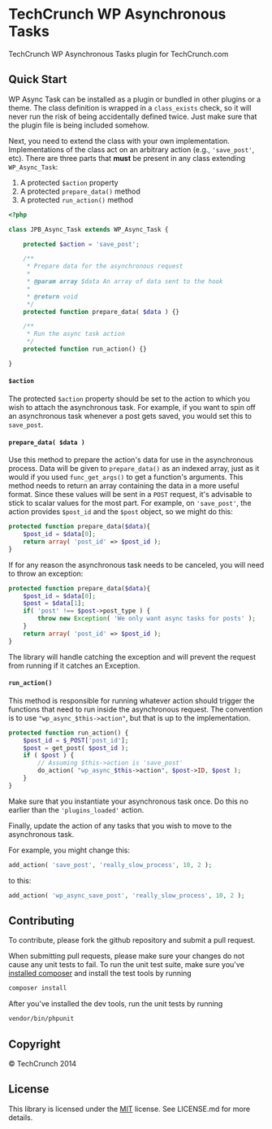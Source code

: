 # TechCrunch WP Asynchronous Tasks

TechCrunch WP Asynchronous Tasks plugin for TechCrunch.com

## Quick Start

WP Async Task can be installed as a plugin or bundled in other plugins or a theme. The class definition is wrapped in a `class_exists` check, so it will never run the risk of being accidentally defined twice. Just make sure that the plugin file is being included somehow.

Next, you need to extend the class with your own implementation. Implementations of the class act on an arbitrary action (e.g., `'save_post'`, etc). There are three parts that **must** be present in any class extending `WP_Async_Task`:

1. A protected `$action` property
2. A protected `prepare_data()` method
3. A protected `run_action()` method

```php
<?php

class JPB_Async_Task extends WP_Async_Task {

	protected $action = 'save_post';

	/**
	 * Prepare data for the asynchronous request
	 *
     * @param array $data An array of data sent to the hook
	 *
     * @return void
     */
	protected function prepare_data( $data ) {}

	/**
	 * Run the async task action
	 */
	protected function run_action() {}

}
```

#### `$action`

The protected `$action` property should be set to the action to which you wish to attach the asynchronous task. For example, if you want to spin off an asynchronous task whenever a post gets saved, you would set this to `save_post`.

#### `prepare_data( $data )`

Use this method to prepare the action's data for use in the asynchronous process. Data will be given to `prepare_data()` as an indexed array, just as it would if you used `func_get_args()` to get a function's arguments. This method needs to return an array containing the data in a more useful format. Since these values will be sent in a `POST` request, it's advisable to stick to scalar values for the most part. For example, on `'save_post'`, the action provides `$post_id` and the `$post` object, so we might do this:

```php
protected function prepare_data($data){
	$post_id = $data[0];
	return array( 'post_id' => $post_id );
}
```

If for any reason the asynchronous task needs to be canceled, you will need to throw an exception:

```php
protected function prepare_data($data){
	$post_id = $data[0];
	$post = $data[1];
	if( 'post' !== $post->post_type ) {
		throw new Exception( 'We only want async tasks for posts' );
	}
	return array( 'post_id' => $post_id );
}
```

The library will handle catching the exception and will prevent the request from running if it catches an Exception.

#### `run_action()`

This method is responsible for running whatever action should trigger the functions that need to run inside the asynchronous request. The convention is to use `"wp_async_$this->action"`, but that is up to the implementation.

```php
protected function run_action() {
	$post_id = $_POST['post_id'];
	$post = get_post( $post_id );
	if ( $post ) {
		// Assuming $this->action is 'save_post'
		do_action( "wp_async_$this->action", $post->ID, $post );
	}
}
```

Make sure that you instantiate your asynchronous task once. Do this no earlier than the `'plugins_loaded'` action.

Finally, update the action of any tasks that you wish to move to the asynchronous task.

For example, you might change this:

```php
add_action( 'save_post', 'really_slow_process', 10, 2 );
```

to this:

```php
add_action( 'wp_async_save_post', 'really_slow_process', 10, 2 );
```

## Contributing

To contribute, please fork the github repository and submit a pull request.

When submitting pull requests, please make sure your changes do not cause any unit tests to fail. To run the unit test suite, make sure you've [installed composer](https://getcomposer.org/doc/00-intro.md) and install the test tools by running

```sh
composer install
```

After you've installed the dev tools, run the unit tests by running

```sh
vendor/bin/phpunit
```

## Copyright

© TechCrunch 2014

## License

This library is licensed under the [MIT](http://opensource.org/licenses/MIT) license. See LICENSE.md for more details.
